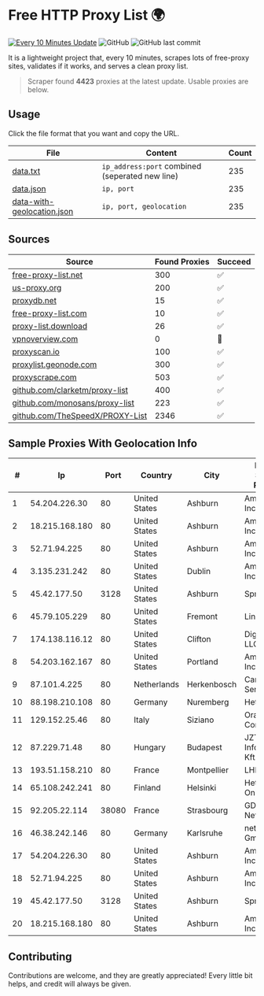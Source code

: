 
# Free HTTP Proxy List 🌍

[![Every 10 Minutes Update](https://github.com/mertguvencli/http-proxy-list/actions/workflows/main.yml/badge.svg?branch=main)](https://github.com/mertguvencli/http-proxy-list/actions/workflows/main.yml)
![GitHub](https://img.shields.io/github/license/mertguvencli/http-proxy-list)
![GitHub last commit](https://img.shields.io/github/last-commit/mertguvencli/http-proxy-list)

It is a lightweight project that, every 10 minutes, scrapes lots of free-proxy sites, validates if it works, and serves a clean proxy list.


> Scraper found **4423** proxies at the latest update. Usable proxies are below.

## Usage

Click the file format that you want and copy the URL.


|File|Content|Count|
|----|-------|-----|
|[data.txt](https://raw.githubusercontent.com/mertguvencli/http-proxy-list/main/proxy-list/data.txt)|`ip_address:port` combined (seperated new line)|235|
|[data.json](https://raw.githubusercontent.com/mertguvencli/http-proxy-list/main/proxy-list/data.json)|`ip, port`|235|
|[data-with-geolocation.json](https://raw.githubusercontent.com/mertguvencli/http-proxy-list/main/proxy-list/data-with-geolocation.json)|`ip, port, geolocation`|235|

## Sources

|Source|Found Proxies|Succeed|
|------|-------------|-------|
|[free-proxy-list.net](https://free-proxy-list.net)|300|✅|
|[us-proxy.org](https://www.us-proxy.org)|200|✅|
|[proxydb.net](http://proxydb.net)|15|✅|
|[free-proxy-list.com](https://free-proxy-list.com/?page=&port=&type%5B%5D=http&type%5B%5D=https&up_time=0&search=Search)|10|✅|
|[proxy-list.download](https://www.proxy-list.download/HTTP)|26|✅|
|[vpnoverview.com](https://vpnoverview.com/privacy/anonymous-browsing/free-proxy-servers)|0|🚫|
|[proxyscan.io](https://www.proxyscan.io)|100|✅|
|[proxylist.geonode.com](https://proxylist.geonode.com/api/proxy-list?limit=300&page=1&sort_by=lastChecked&sort_type=desc&protocols=http,https)|300|✅|
|[proxyscrape.com](https://api.proxyscrape.com/v2/?request=displayproxies&protocol=http&timeout=10000&country=all&ssl=all&anonymity=all)|503|✅|
|[github.com/clarketm/proxy-list](https://raw.githubusercontent.com/clarketm/proxy-list/master/proxy-list-raw.txt)|400|✅|
|[github.com/monosans/proxy-list](https://raw.githubusercontent.com/monosans/proxy-list/main/proxies/http.txt)|223|✅|
|[github.com/TheSpeedX/PROXY-List](https://raw.githubusercontent.com/TheSpeedX/PROXY-List/master/http.txt)|2346|✅|


## Sample Proxies With Geolocation Info

|#|Ip|Port|Country|City|Internet Service Provider|
|-|--|----|-------|----|-------------------------|
|1|54.204.226.30|80|United States|Ashburn|Amazon.com, Inc.|
|2|18.215.168.180|80|United States|Ashburn|Amazon.com, Inc.|
|3|52.71.94.225|80|United States|Ashburn|Amazon.com, Inc.|
|4|3.135.231.242|80|United States|Dublin|Amazon.com, Inc.|
|5|45.42.177.50|3128|United States|Ashburn|Sprint|
|6|45.79.105.229|80|United States|Fremont|Linode, LLC|
|7|174.138.116.12|80|United States|Clifton|DigitalOcean, LLC|
|8|54.203.162.167|80|United States|Portland|Amazon.com, Inc.|
|9|87.101.4.225|80|Netherlands|Herkenbosch|Cambrium IT Services B.V.|
|10|88.198.210.108|80|Germany|Nuremberg|Hetzner|
|11|129.152.25.46|80|Italy|Siziano|Oracle Corporation|
|12|87.229.71.48|80|Hungary|Budapest|JZT Informatikai Kft.|
|13|193.51.158.210|80|France|Montpellier|LHH|
|14|65.108.242.241|80|Finland|Helsinki|Hetzner Online GmbH|
|15|92.205.22.114|38080|France|Strasbourg|GD MASS Network|
|16|46.38.242.146|80|Germany|Karlsruhe|netcup GmbH|
|17|54.204.226.30|80|United States|Ashburn|Amazon.com, Inc.|
|18|52.71.94.225|80|United States|Ashburn|Amazon.com, Inc.|
|19|45.42.177.50|3128|United States|Ashburn|Sprint|
|20|18.215.168.180|80|United States|Ashburn|Amazon.com, Inc.|



## Contributing

Contributions are welcome, and they are greatly appreciated! Every
little bit helps, and credit will always be given.

